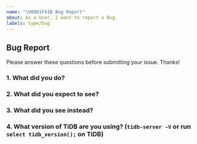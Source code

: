 ```yaml
---
name: "\U0001F41B Bug Report"
about: As a User, I want to report a Bug.
labels: type/bug
---
```


## Bug Report

Please answer these questions before submitting your issue. Thanks!

### 1. What did you do?

<!-- If possible, provide a recipe for reproducing the error. -->

### 2. What did you expect to see?

### 3. What did you see instead?

### 4. What version of TiDB are you using? (`tidb-server -V` or run `select tidb_version();` on TiDB)
